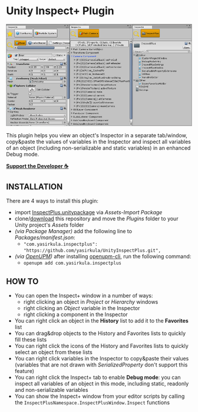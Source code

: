 # Unity Inspect+ Plugin

![screenshot](Images/screenshot.png)

This plugin helps you view an object's Inspector in a separate tab/window, copy&paste the values of variables in the Inspector and inspect all variables of an object (including non-serializable and static variables) in an enhanced Debug mode.

**[Support the Developer ☕](https://yasirkula.itch.io/unity3d)**

## INSTALLATION

There are 4 ways to install this plugin:

- import [InspectPlus.unitypackage](https://github.com/yasirkula/UnityInspectPlus/releases) via *Assets-Import Package*
- clone/[download](https://github.com/yasirkula/UnityInspectPlus/archive/master.zip) this repository and move the *Plugins* folder to your Unity project's *Assets* folder
- *(via Package Manager)* add the following line to *Packages/manifest.json*:
  - `"com.yasirkula.inspectplus": "https://github.com/yasirkula/UnityInspectPlus.git",`
- *(via [OpenUPM](https://openupm.com))* after installing [openupm-cli](https://github.com/openupm/openupm-cli), run the following command:
  - `openupm add com.yasirkula.inspectplus`

## HOW TO

- You can open the Inspect+ window in a number of ways: 
  - right clicking an object in *Project* or *Hierarchy* windows
  - right clicking an *Object* variable in the Inspector
  - right clicking a component in the Inspector
- You can right click an object in the **History** list to add it to the **Favorites** list
- You can drag&drop objects to the History and Favorites lists to quickly fill these lists
- You can right click the icons of the History and Favorites lists to quickly select an object from these lists
- You can right click variables in the Inspector to copy&paste their values (variables that are not drawn with *SerializedProperty* don't support this feature)
- You can right click the Inspect+ tab to enable **Debug mode**: you can inspect all variables of an object in this mode, including static, readonly and non-serializable variables
- You can show the Inspect+ window from your editor scripts by calling the `InspectPlusNamespace.InspectPlusWindow.Inspect` functions
